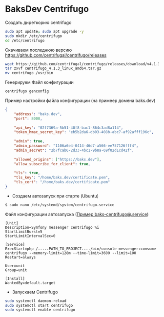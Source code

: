 # BaksDev Centrifugo

Cоздать диреткорию centrifugo

``` bash
sudo apt update; sudo apt upgrade -y
sudo mkdir /etc/centrifugo
cd /etc/centrifugo
```

Скачиваем последнюю версию https://github.com/centrifugal/centrifugo/releases

``` bash
wget https://github.com/centrifugal/centrifugo/releases/download/v4.1.3/centrifugo_4.1.3_linux_amd64.tar.gz
tar zxvf centrifugo_4.1.3_linux_amd64.tar.gz
mv centrifugo /usr/bin
```

Генерируем Файл конфигурации

``` bash
centrifugo genconfig
```

Пример настройки файла конфигурации (на примеер домена baks.dev)

``` json
{
    "address": "baks.dev",
    "port": 8000,
    
    "api_key": "02f7369a-5b51-40f8-bac1-864c3ad8a114",
    "token_hmac_secret_key": "eb5b2da6-db03-408b-abc7-af92afff196c",
    
    "admin": true,
    "admin_password": "1106a6e4-0414-46d7-a566-ee757126fff4",
    "admin_secret": "2b7fcab6-2d33-4bc1-9b8a-69f02d1cd42f",
    
    "allowed_origins": ["https://baks.dev"],
    "allow_subscribe_for_client": true,
    
    "tls": true,
    "tls_key": "/home/baks.dev/certificate.pem",
    "tls_cert": "/home/baks.dev/certificate.pem"
}
```

* Создаем автозапуск при старте (Ubuntu)

``` bash
$ sudo nano /etc/systemd/system/centrifugo.service
```

Файл конфигурации автозапуска ([Пример baks-centrifugo@.service](Resources/systemd/baks-centrifugo@.service))

``` unit file (systemd)
[Unit]
Description=Symfony messenger centrifugo %i
StartLimitBurst=5
StartLimitIntervalSec=0

[Service]
ExecStart=php /.....PATH_TO_PROJECT..../bin/console messenger:consume centrifugo --memory-limit=128m --time-limit=3600 --limit=100
Restart=always

User=unit
Group=unit

[Install]
WantedBy=default.target
```

* Запускаем Centrifugo

``` bash
sudo systemctl daemon-reload
sudo systemctl start centrifugo
sudo systemctl enable centrifugo
```

